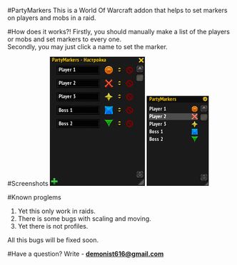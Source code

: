 #PartyMarkers
This is a World Of Warcraft addon that helps to set markers on players and mobs in a raid.


#How does it works?!
Firstly, you should manually make a list of the players or mobs and set markers to every one.  
Secondly, you may just click a name to set the marker.

#Screenshots
![_image not found_](screenshots/settings.png)
![_image not found_](screenshots/workflow.png)

#Known proglems
1. Yet this only work in raids.
2. There is some bugs with scaling and moving.
3. Yet there is not profiles.

All this bugs will be fixed soon.

#Have a question?
Write - **demonist616@gmail.com**